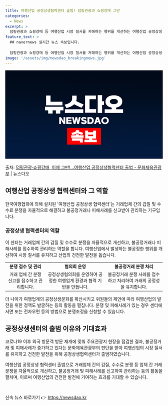 ```yaml
---
title: 여행산업 공정상생협력센터 출범! 덤핑관광과 쇼핑강매 그만
categories:
  - News
excerpt: >
  덤핑관광과 쇼핑강매 등 여행산업 시장 질서를 저해하는 행위를 개선하는 여행산업 공정상생 협력센터가 출범했다.…
feature_text: >
  ## navernews 실시간 뉴스 속보입니다.

  덤핑관광과 쇼핑강매 등 여행산업 시장 질서를 저해하는 행위를 개선하는 여행산업 공정상생 협력센터가 출범했다.…
image: '/assets/img/newsdao_breakingnews.jpg'
---
```


![뉴스다오 속보](/assets/img/newsdao_breakingnews.jpg)

<p>출처: <a href="https://newsdao.kr/3129" rel="dofollow">덤핑관광·쇼핑강매, 이제 그만!…여행산업 공정상생협력센터 출범 - 문화체육관광부</a> | 뉴스다오</p>

<h2 data-ke-size="size26">여행산업 공정상생 협력센터와 그 역할</h2>
<p data-ke-size="size16">한국여행협회에 의해 설치된 '여행산업 공정상생 협력센터'는 거래업체 간의 갑질 및 수수료 분쟁을 자율적으로 해결하고 불공정거래나 피해사례를 신고받아 관리하는 기구입니다.</p>

<h3>공정상생 협력센터의 역할</h3>
<p data-ke-size="size16">이 센터는 거래업체 간의 갑질 및 수수료 분쟁을 자율적으로 개선하고, 불공정거래나 피해사례를 접수하여 관리하는 역할을 합니다. 여행산업에서 발생하는 불공정한 행위를 개선하여 시장 질서를 유지하고 산업의 건전한 발전을 돕습니다.</p>
<table>
  <tr>
    <td style="text-align: center; height: 17px;"><b>분쟁 접수 및 관리</b></td>
    <td style="text-align: center; height: 17px;"><b>협의회 운영</b></td>
    <td style="text-align: center; height: 17px;"><b>불공정거래 분쟁 처리</b></td>
  </tr>
  <tr>
    <td style="text-align: center; height: 17px;">거래 업체 간 분쟁 신고를 접수하고 관리합니다.</td>
    <td style="text-align: center; height: 17px;">공정상생협의회를 운영하여 공정한 여행업계 환경과 협력 기반을 만듭니다.</td>
    <td style="text-align: center; height: 17px;">불공정거래 분쟁 사례를 접수하고 처리하여 거래의 공정성을 유지합니다.</td>
  </tr>
</table>
<p data-ke-size="size16">더 나아가 여행업계의 공정상생문화를 확산시키고 위원들의 제언에 따라 여행산업의 발전을 위한 정책도 발굴하는 등의 활동을 펼칩니다. 분쟁 및 피해사례가 있는 경우 센터에 서면 또는 전자우편 등의 방법으로 분쟁조정을 신청할 수 있습니다.</p>

<h2 data-ke-size="size26">공정상생센터의 출범 이유와 기대효과</h2>
<p data-ke-size="size16">코로나19 이후 외국 방문객 방문 재개에 맞춰 주요관광지 현장을 점검한 결과, 불공정거래 및 피해사례가 증가하고 있다는 문화체육관광부의 판단을 받아 여행산업의 시장 질서를 유지하고 건전한 발전을 위해 공정상생협력센터가 출범하였습니다.</p>
<p data-ke-size="size16">여행산업 공정상생 협력센터 출범으로 거래업체 간의 갑질, 수수료 분쟁 등 업체 간 거래 분쟁을 자율적으로 개선하고, 불공정거래 및 피해사례를 신고하여 관리하는 등의 활동을 펼치며, 이로써 여행산업의 건전한 발전에 기여하는 효과를 기대할 수 있습니다.</p>

<p data-ke-size="size16">&nbsp;</p> 

신속 뉴스 바로가기 👉 <a href="https://newsdao.kr" rel="dofollow">https://newsdao.kr</a>


